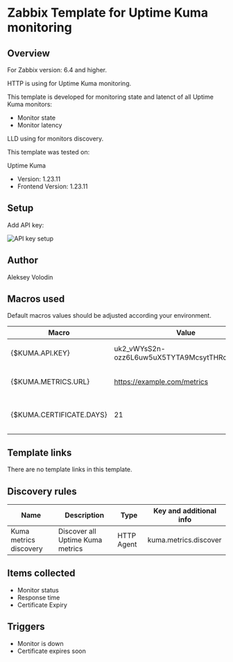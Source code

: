 # Zabbix Template for Uptime Kuma monitoring

## Overview
For Zabbix version: 6.4 and higher.

HTTP is using for Uptime Kuma monitoring.


This template is developed for monitoring state and latenct of all Uptime Kuma monitors:
* Monitor state
* Monitor latency


LLD using for monitors discovery.

This template was tested on:

Uptime Kuma
* Version: 1.23.11
* Frontend Version: 1.23.11

## Setup
Add API key:

![API key setup](https://github.com/volodinaleksey/Zabbix-template-for-Uptime-Kuma/assets/82817077/a12895e1-c8cd-4cd0-9542-e31d4a6e1134)

## Author

Aleksey Volodin

## Macros used

Default macros values should be adjusted according your environment.

|Macro|Value|Description|
|-----|-----|-----|
|{$KUMA.API.KEY}|uk2_vWYsS2n-ozz6L6uw5uX5TYTA9McsytTHRoLNmeMC|Uptime Kuma API key.|
|{$KUMA.METRICS.URL}|https://example.com/metrics|Your metrics URL.|
|{$KUMA.CERTIFICATE.DAYS}|21|Min. days of validity left on a certificate.|

## Template links

There are no template links in this template.

## Discovery rules

|Name|Description|Type|Key and additional info|
|----|-----------|----|----|
|	Kuma metrics discovery|Discover all Uptime Kuma metrics|HTTP Agent|kuma.metrics.discover|

## Items collected

* Monitor status
* Response time
* Certificate Expiry

## Triggers

* Monitor is down
* Certificate expires soon

